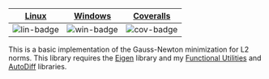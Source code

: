 | [Linux][lin-link] | [Windows][win-link] | [Coveralls][cov-link] |
| :---------------: | :-----------------: | :-------------------: |
| ![lin-badge]      | ![win-badge]        | ![cov-badge]          |

[lin-badge]: https://travis-ci.org/phillyfan1138/GaussNewton.svg?branch=master "Travis build status"
[lin-link]:  https://travis-ci.org/phillyfan1138/GaussNewton "Travis build status"
[win-badge]: https://ci.appveyor.com/api/projects/status/qdyfevsgl7tvfyy8?svg=true
 "AppVeyor build status"
[win-link]:  https://ci.appveyor.com/project/phillyfan1138/gaussnewton "AppVeyor build status"
[cov-badge]: https://codecov.io/gh/phillyfan1138/GaussNewton/branch/master/graph/badge.svg
[cov-link]:  https://codecov.io/gh/phillyfan1138/GaussNewton


This is a basic implementation of the Gauss-Newton minimization for L2 norms.  This library requires the <a href="http://eigen.tuxfamily.org/index.php?title=Main_Page">Eigen</a> library and my [Functional Utilities](https://github.com/phillyfan1138/FunctionalUtilities) and [AutoDiff](https://github.com/phillyfan1138/AutoDiff) libraries.

